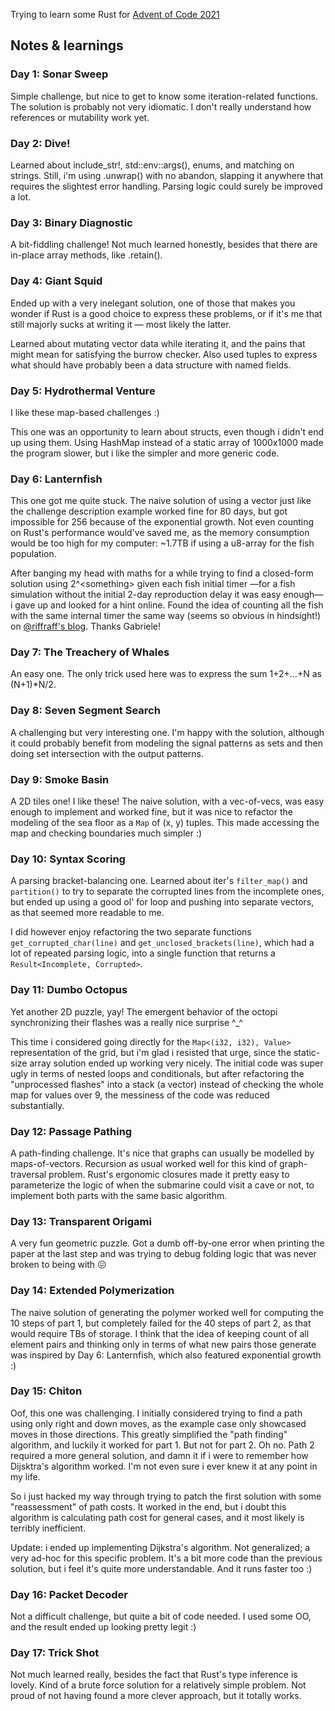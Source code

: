 Trying to learn some Rust for [Advent of Code 2021](https://adventofcode.com/2021/)

## Notes & learnings

### Day 1: Sonar Sweep
Simple challenge, but nice to get to know some iteration-related functions. The solution is probably not very idiomatic. I don't really understand how references or mutability work yet.

### Day 2: Dive!
Learned about include_str!, std::env::args(), enums, and matching on strings. Still, i'm using .unwrap() with no abandon, slapping it anywhere that requires the slightest error handling. Parsing logic could surely be improved a lot.

### Day 3: Binary Diagnostic
A bit-fiddling challenge! Not much learned honestly, besides that there are in-place array methods, like .retain().

### Day 4: Giant Squid
Ended up with a very inelegant solution, one of those that makes you wonder if Rust is a good choice to express these problems, or if it's me that still majorly sucks at writing it — most likely the latter.

Learned about mutating vector data while iterating it, and the pains that might mean for satisfying the burrow checker. Also used tuples to express what should have probably been a data structure with named fields.

### Day 5: Hydrothermal Venture
I like these map-based challenges :)

This one was an opportunity to learn about structs, even though i didn't end up using them. Using HashMap instead of a static array of 1000x1000 made the program slower, but i like the simpler and more generic code.

### Day 6: Lanternfish
This one got me quite stuck. The naive solution of using a vector just like the challenge description example worked fine for 80 days, but got impossible for 256 because of the exponential growth. Not even counting on Rust's performance would've saved me, as the memory consumption would be too high for my computer: ~1.7TB if using a u8-array for the fish population.

After banging my head with maths for a while trying to find a closed-form solution using 2^\<something\> given each fish initial timer —for a fish simulation without the initial 2-day reproduction delay it was easy enough— i gave up and looked for a hint online. Found the idea of counting all the fish with the same internal timer the same way (seems so obvious in hindsight!) on [@riffraff's blog](https://riffraff.info/2021/12/advent-of-code-2021-day-6/). Thanks Gabriele!

### Day 7: The Treachery of Whales
An easy one. The only trick used here was to express the sum 1+2+...+N as (N+1)*N/2.

### Day 8: Seven Segment Search
A challenging but very interesting one. I'm happy with the solution, although it could probably benefit from modeling the signal patterns as sets and then doing set intersection with the output patterns.

### Day 9: Smoke Basin
A 2D tiles one! I like these! The naive solution, with a vec-of-vecs, was easy enough to implement and worked fine, but it was nice to refactor the modeling of the sea floor as a `Map` of (x, y) tuples. This made accessing the map and checking boundaries much simpler :)

### Day 10: Syntax Scoring
A parsing bracket-balancing one. Learned about iter's `filter_map()` and `partition()` to try to separate the corrupted lines from the incomplete ones, but ended up using a good ol' for loop and pushing into separate vectors, as that seemed more readable to me.

I did however enjoy refactoring the two separate functions `get_corrupted_char(line)` and `get_unclosed_brackets(line)`, which had a lot of repeated parsing logic, into a single function that returns a `Result<Incomplete, Corrupted>`.

### Day 11: Dumbo Octopus
Yet another 2D puzzle, yay! The emergent behavior of the octopi synchronizing their flashes was a really nice surprise ^_^

This time i considered going directly for the `Map<(i32, i32), Value>` representation of the grid, but i'm glad i resisted that urge, since the static-size array solution ended up working very nicely. The initial code was super ugly in terms of nested loops and conditionals, but after refactoring the "unprocessed flashes" into a stack (a vector) instead of checking the whole map for values over 9, the messiness of the code was reduced substantially.

### Day 12: Passage Pathing
A path-finding challenge. It's nice that graphs can usually be modelled by maps-of-vectors. Recursion as usual worked well for this kind of graph-traversal problem. Rust's ergonomic closures made it pretty easy to parameterize the logic of when the submarine could visit a cave or not, to implement both parts with the same basic algorithm.

### Day 13: Transparent Origami
A very fun geometric puzzle. Got a dumb off-by-one error when printing the paper at the last step and was trying to debug folding logic that was never broken to being with 😖

### Day 14: Extended Polymerization
The naive solution of generating the polymer worked well for computing the 10 steps of part 1, but completely failed for the 40 steps of part 2, as that would require TBs of storage. I think that the idea of keeping count of all element pairs and thinking only in terms of what new pairs those generate was inspired by Day 6: Lanternfish, which also featured exponential growth :)

### Day 15: Chiton
Oof, this one was challenging. I initially considered trying to find a path using only right and down moves, as the example case only showcased moves in those directions. This greatly simplified the "path finding" algorithm, and luckily it worked for part 1. But not for part 2. Oh no. Path 2 required a more general solution, and damn it if i were to remember how Dijsktra's algorithm worked. I'm not even sure i ever knew it at any point in my life.

So i just hacked my way through trying to patch the first solution with some "reassessment" of path costs. It worked in the end, but i doubt this algorithm is calculating path cost for general cases, and it most likely is terribly inefficient.

Update: i ended up implementing Dijkstra's algorithm. Not generalized; a very ad-hoc for this specific problem. It's a bit more code than the previous solution, but i feel it's quite more understandable. And it runs faster too :)

### Day 16: Packet Decoder
Not a difficult challenge, but quite a bit of code needed. I used some OO, and the result ended up looking pretty legit :)

### Day 17: Trick Shot
Not much learned really, besides the fact that Rust's type inference is lovely. Kind of a brute force solution for a relatively simple problem. Not proud of not having found a more clever approach, but it totally works.
